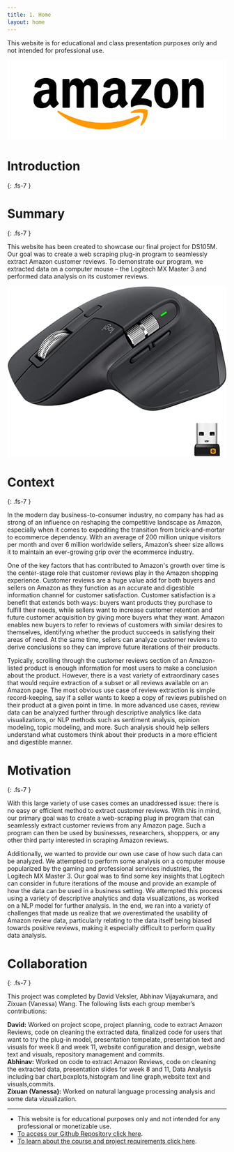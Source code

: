 ```yaml
---
title: 1. Home
layout: home
---
```


This website is for educational and class presentation purposes only and not intended for professional use. 

![Amazon Logo](./img/amazon-website^2000^amazon-logo-900.png)

# **Introduction**
{: .fs-7 }

# **Summary**
{: .fs-7 }

This website has been created to showcase our final project for DS105M. Our goal was to create a web scraping plug-in program to seamlessly extract Amazon customer reviews. To demonstrate our program, we extracted data on a computer mouse – the Logitech MX Master 3 and performed data analysis on its customer reviews. 

![Logitech Mouse](./img/Logitech-MX-Master-3.png)
# **Context**
{: .fs-7 }

In the modern day business-to-consumer industry, no company has had as strong of an influence on reshaping the competitive landscape as Amazon, especially when it comes to expediting the transition from brick-and-mortar to ecommerce dependency. With an average of 200 million unique visitors per month and over 6 million worldwide sellers, Amazon’s sheer size allows it to maintain an ever-growing grip over the ecommerce industry. 

One of the key factors that has contributed to Amazon's growth over time is the center-stage role that customer reviews play in the Amazon shopping experience. Customer reviews are a huge value add for both buyers and sellers on Amazon as they function as an accurate and digestible information channel for customer satisfaction. Customer satisfaction is a benefit that extends both ways: buyers want products they purchase to fulfill their needs, while sellers want to increase customer retention and future customer acquisition by giving more buyers what they want. Amazon enables new buyers to refer to reviews of customers with similar desires to themselves, identifying whether the product succeeds in satisfying their areas of need. At the same time, sellers can analyze customer reviews to derive conclusions so they can improve future iterations of their products. 

Typically, scrolling through the customer reviews section of an Amazon-listed product is enough information for most users to make a conclusion about the product. However, there is a vast variety of extraordinary cases that would require extraction of a subset or all reviews available on an Amazon page. The most obvious use case of review extraction is simple record-keeping, say if a seller wants to keep a copy of reviews published on their product at a given point in time. In more advanced use cases, review data can be analyzed further through descriptive analytics like data visualizations, or NLP methods such as sentiment analysis, opinion modeling, topic modeling, and more. Such analysis should help sellers understand what customers think about their products in a more efficient and digestible manner. 

# **Motivation**
{: .fs-7 }

With this large variety of use cases comes an unaddressed issue: there is no easy or efficient method to extract customer reviews. With this in mind, our primary goal was to create a web-scraping plug in program that can seamlessly extract customer reviews from any Amazon page. Such a program can then be used by businesses, researchers, shopppers, or any other third party interested in scraping Amazon reviews.   

Additionally, we wanted to provide our own use case of how such data can be analyzed. We attempted to perform some analysis on a computer mouse popularized by the gaming and professional services industries, the Logitech MX Master 3. Our goal was to find some key insights that Logitech can consider in future iterations of the mouse and provide an example of how the data can be used in a business setting. We attempted this process using a variety of descriptive analytics and data visualizations, as worked on a NLP model for further analysis. In the end, we ran into a variety of challenges that made us realize that we overestimated the usability of Amazon review data, particularly relating to the data itself being biased towards positive reviews, making it especially difficult to perform quality data analysis. 

# **Collaboration**
{: .fs-7 }

This project was completed by David Veksler, Abhinav Vijayakumara, and Zixuan (Vanessa) Wang. The following lists each group member’s contributions:

**David:** Worked on project scope, project planning, code to extract Amazon Reviews, code on cleaning the extracted data, finalized code for users that want to try the plug-in model, presentation tempelate, presentation text and visuals for week 8 and week 11, website configuration and design, website text and visuals, repository management and commits.  
**Abhinav:** Worked on code to extract Amazon Reviews, code on cleaning the extracted data, presentation slides for week 8 and 11, Data Analysis including bar chart,boxplots,histogram and line graph,website text and visuals,commits.  
**Zixuan (Vanessa):** Worked on natural language processing analysis and some data vizualization. 

----

- This website is for educational purposes only and not intended for any professional or monetizable use.
- [To access our Github Repository click here](https://github.com/dveksler02/dveksler02.github.io).
- [To learn about the course and project requirements click here](https://lse-dsi.github.io/lse-ds105-course-notes/).
